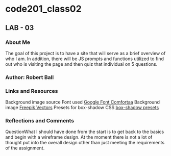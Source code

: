# code201_class02

## LAB - 03

### About Me

The goal of this project is to have a site that will serve as a brief overview of who I am. In addition, there will be JS prompts and functions utilized to find out who is visiting the page and then quiz that individual on 5 questions.

### Author: Robert Ball

### Links and Resources

Background image source
Font used [Google Font Comfortaa](https://fonts.google.com/specimen/Comfortaa)
Background image [Freepik Vectors](https://www.freepik.com/vectors/polygon-shape)
Presets for box-shadow CSS [box-shadow presets](https://getcssscan.com/css-box-shadow-examples)

### Reflections and Comments

QuestionWhat I should have done from the start is to get back to the basics and begin with a wireframe design.  At the moment there is not a lot of thought put into the overall design other than just meeting the requirements of the assignment.
